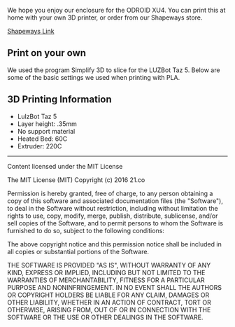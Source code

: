 We hope you enjoy our enclosure for the ODROID XU4. You can print this at home with your own 3D printer, or order from our Shapeways store. 

[Shapeways Link](https://www.shapeways.com/product/333FCHTEM/odroid-xu4-21case?optionId=59818566)

Print on your own
-----------------
We used the program Simplify 3D to slice for the LUZBot Taz 5. Below are some of the basic settings we used when printing with PLA. 

3D Printing Information
--------------------
* LulzBot Taz 5
* Layer height: .35mm
* No support material
* Heated Bed: 60C
* Extruder: 220C

------------------------

Content licensed under the MIT License

The MIT License (MIT)
Copyright (c) 2016 21.co

Permission is hereby granted, free of charge, to any person obtaining a copy of this software and associated documentation files (the "Software"), to deal in the Software without restriction, including without limitation the rights to use, copy, modify, merge, publish, distribute, sublicense, and/or sell copies of the Software, and to permit persons to whom the Software is furnished to do so, subject to the following conditions:

The above copyright notice and this permission notice shall be included in all copies or substantial portions of the Software.

THE SOFTWARE IS PROVIDED "AS IS", WITHOUT WARRANTY OF ANY KIND, EXPRESS OR IMPLIED, INCLUDING BUT NOT LIMITED TO THE WARRANTIES OF MERCHANTABILITY, FITNESS FOR A PARTICULAR PURPOSE AND NONINFRINGEMENT. IN NO EVENT SHALL THE AUTHORS OR COPYRIGHT HOLDERS BE LIABLE FOR ANY CLAIM, DAMAGES OR OTHER LIABILITY, WHETHER IN AN ACTION OF CONTRACT, TORT OR OTHERWISE, ARISING FROM, OUT OF OR IN CONNECTION WITH THE SOFTWARE OR THE USE OR OTHER DEALINGS IN THE SOFTWARE.